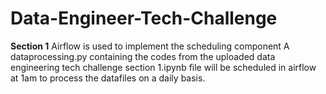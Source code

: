 # Data-Engineer-Tech-Challenge

**Section 1**
Airflow is used to implement the scheduling component
A dataprocessing.py containing the codes from the uploaded data engineering tech challenge section 1.ipynb file will be scheduled in airflow at 1am to process the datafiles on a daily basis. 
